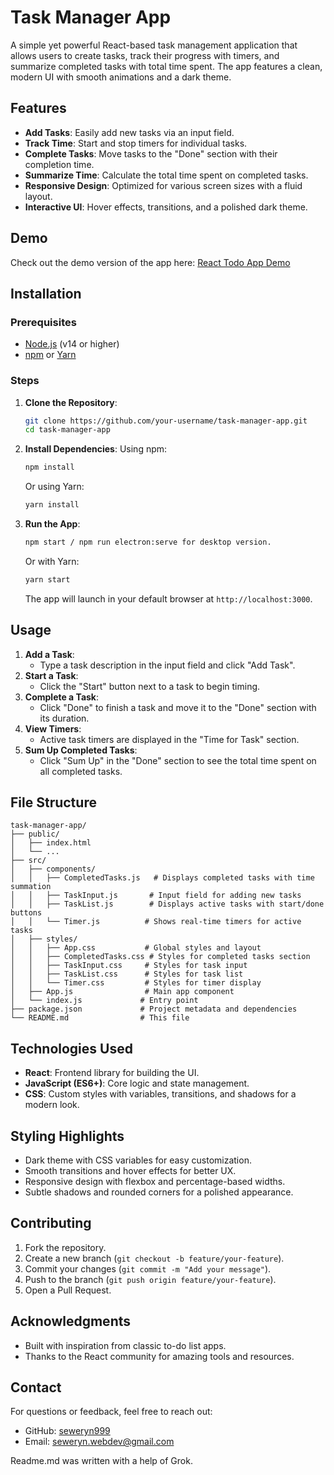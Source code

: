 # Task Manager App

A simple yet powerful React-based task management application that allows users to create tasks, track their progress with timers, and summarize completed tasks with total time spent. The app features a clean, modern UI with smooth animations and a dark theme.

## Features
- **Add Tasks**: Easily add new tasks via an input field.
- **Track Time**: Start and stop timers for individual tasks.
- **Complete Tasks**: Move tasks to the "Done" section with their completion time.
- **Summarize Time**: Calculate the total time spent on completed tasks.
- **Responsive Design**: Optimized for various screen sizes with a fluid layout.
- **Interactive UI**: Hover effects, transitions, and a polished dark theme.

## Demo
Check out the demo version of the app here: [React Todo App Demo](https://seweryn999.github.io/react-todoapp-electron/)

## Installation

### Prerequisites
- [Node.js](https://nodejs.org/) (v14 or higher)
- [npm](https://www.npmjs.com/) or [Yarn](https://yarnpkg.com/)

### Steps
1. **Clone the Repository**:
   ```bash
   git clone https://github.com/your-username/task-manager-app.git
   cd task-manager-app
   ```

2. **Install Dependencies**:
   Using npm:
   ```bash
   npm install
   ```
   Or using Yarn:
   ```bash
   yarn install
   ```

3. **Run the App**:
   ```bash
   npm start / npm run electron:serve for desktop version.
   ```
   Or with Yarn:
   ```bash
   yarn start
   ```
   The app will launch in your default browser at `http://localhost:3000`.

## Usage
1. **Add a Task**:
   - Type a task description in the input field and click "Add Task".
2. **Start a Task**:
   - Click the "Start" button next to a task to begin timing.
3. **Complete a Task**:
   - Click "Done" to finish a task and move it to the "Done" section with its duration.
4. **View Timers**:
   - Active task timers are displayed in the "Time for Task" section.
5. **Sum Up Completed Tasks**:
   - Click "Sum Up" in the "Done" section to see the total time spent on all completed tasks.

## File Structure
```
task-manager-app/
├── public/
│   ├── index.html
│   └── ...
├── src/
│   ├── components/
│   │   ├── CompletedTasks.js   # Displays completed tasks with time summation
│   │   ├── TaskInput.js       # Input field for adding new tasks
│   │   ├── TaskList.js        # Displays active tasks with start/done buttons
│   │   └── Timer.js          # Shows real-time timers for active tasks
│   ├── styles/
│   │   ├── App.css           # Global styles and layout
│   │   ├── CompletedTasks.css # Styles for completed tasks section
│   │   ├── TaskInput.css     # Styles for task input
│   │   ├── TaskList.css      # Styles for task list
│   │   └── Timer.css         # Styles for timer display
│   ├── App.js                # Main app component
│   └── index.js             # Entry point
├── package.json             # Project metadata and dependencies
└── README.md                # This file
```

## Technologies Used
- **React**: Frontend library for building the UI.
- **JavaScript (ES6+)**: Core logic and state management.
- **CSS**: Custom styles with variables, transitions, and shadows for a modern look.

## Styling Highlights
- Dark theme with CSS variables for easy customization.
- Smooth transitions and hover effects for better UX.
- Responsive design with flexbox and percentage-based widths.
- Subtle shadows and rounded corners for a polished appearance.

## Contributing
1. Fork the repository.
2. Create a new branch (`git checkout -b feature/your-feature`).
3. Commit your changes (`git commit -m "Add your message"`).
4. Push to the branch (`git push origin feature/your-feature`).
5. Open a Pull Request.


## Acknowledgments
- Built with inspiration from classic to-do list apps.
- Thanks to the React community for amazing tools and resources.

## Contact
For questions or feedback, feel free to reach out:
- GitHub: [seweryn999](https://github.com/seweryn999)
- Email: seweryn.webdev@gmail.com

Readme.md was written with a help of Grok.


